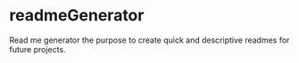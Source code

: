 # readmeGenerator
Read me generator the purpose to create quick and descriptive readmes for future projects.
